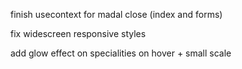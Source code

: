 finish usecontext for madal close (index and forms)

fix widescreen responsive styles

add glow effect on specialities on hover + small scale
